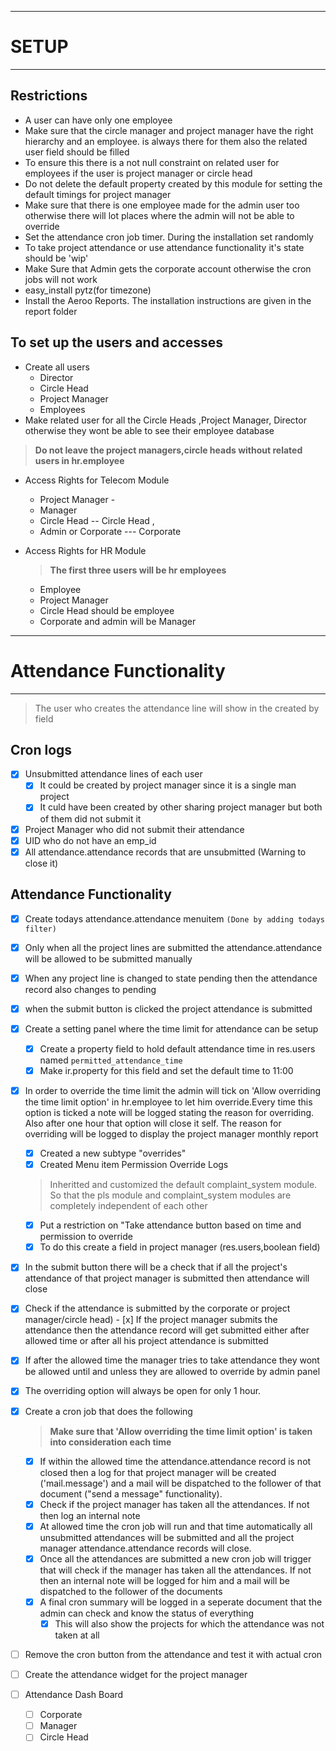 -----------------
# SETUP
--------------

## Restrictions

- A user can have only one employee
-  Make sure that the circle manager and project manager have the right hierarchy and an employee. is always there for them also the related user field should be filled
-  To ensure this there is a not null constraint on related user for employees if the user is project manager or circle head 
- Do not delete the default property created by this module for setting the default timings for project manager
- Make sure that there is one employee made for the admin user too otherwise there will lot places where the admin will not be able to override
- Set the attendance cron job timer. During the installation set randomly
- To take project attendance or use attendance functionality it's state should be 'wip'
- Make Sure that Admin gets the corporate account otherwise the cron jobs will not work
- easy_install pytz(for timezone)
- Install the Aeroo Reports. The installation instructions are given in the report folder

## To set up the users and accesses

-  Create all users 
	- Director 
	- Circle Head 
	- Project Manager 
	- Employees
-  Make related user for all the Circle Heads ,Project Manager, Director otherwise they wont be able to see their employee database

> **Do not leave the project managers,circle heads without related users in hr.employee**

-  Access Rights for Telecom Module 
	- Project Manager -
	- Manager
	- Circle Head -- Circle Head , 
	- Admin or Corporate --- Corporate
-  Access Rights for HR Module 

	> **The first three users will be hr employees**

	- Employee 
	- Project Manager 
	- Circle Head should be employee 
	- Corporate and admin will be Manager

------------------------------------
# Attendance Functionality
--------------------------------

> The user who creates the attendance line will show in the created by field
 

## Cron logs
- [x] Unsubmitted attendance lines of each user
	- [x] It could be created by project manager since it is a single man project
	- [x] It culd have been created by other sharing project manager but both of them did not submit it
- [x] Project Manager who did not submit their attendance
- [x] UID who do not have an emp_id
- [x] All attendance.attendance records that are unsubmitted (Warning to close it)

## Attendance Functionality

- [x] Create todays attendance.attendance menuitem `(Done by adding todays filter)` 
- [x] Only when all the project lines are submitted the attendance.attendance will be allowed to be submitted manually
- [x] When any project line is changed to state pending then the attendance record also changes to pending 
 
- [x] when the submit button is clicked the project attendance is submitted

- [x] Create a setting panel where the time limit for attendance can be setup
	- [x] Create a property field to hold  default attendance time in res.users named `permitted_attendance_time`
	- [x] Make ir.property for this field and set the default time to 11:00

- [x] In order to override the time limit the admin will tick on 'Allow overriding the time limit option' in hr.employee to let him override.Every time this option is ticked a note will be logged stating the reason for overriding. Also after one hour that option will close it self. The reason for overriding will be logged to display the project manager monthly report
	- [x] Created a new subtype "overrides"
	- [x] Created Menu item Permission Override Logs 
	
	> Inheritted and customized the default complaint_system module. So that the pls module and complaint_system modules are completely independent of each other

	- [x] Put a restriction on "Take attendance button based on time and permission to override
	- [x] To do this create a field in project manager (res.users,boolean field)
	
- [x] In the submit button there will be a check that if all the project's attendance of that project manager is submitted then attendance will close 

- [x] Check if the attendance is submitted by the corporate or project manager/circle head)
		- [x] If the project manager submits the attendance then the attendance record will get submitted either after allowed time or after all his project attendance is submitted

- [x] If after the allowed time the manager tries to take attendance they wont be allowed until and unless they are allowed to override by admin panel
- [x] The overriding option will always be open for only 1 hour. 

- [x] Create a cron job that does the following
	> **Make sure that 'Allow overriding the time limit option' is taken into consideration each time** 
	- [x] If within the allowed time the attendance.attendance record is not closed then a log for that project manager will be created ('mail.message') and a mail will be dispatched to the follower of that document ("send a message" functionality).
	- [x] Check if the project manager has taken all the attendances. If not then log an internal note 
    - [x] At allowed time the cron job will run and that time automatically all unsubmitted attendances will be submitted and all the project manager attendance.attendance records will close.
	- [x] Once all the attendances are submitted a new cron job will trigger that will check if the manager has taken all the attendances. If not then an internal note will be logged for him and a mail will be dispatched to the follower of the documents
	- [x] A final cron summary will be logged in a seperate document that the admin can check and know the status of everything
		- [x] This will also show the projects for which the attendance was not taken at all

- [ ] Remove the cron button from the attendance and test it with actual cron
- [ ] Create the attendance widget for the project manager
- [ ] Attendance Dash Board 
	- [ ] Corporate
	- [ ] Manager
	- [ ] Circle Head  
